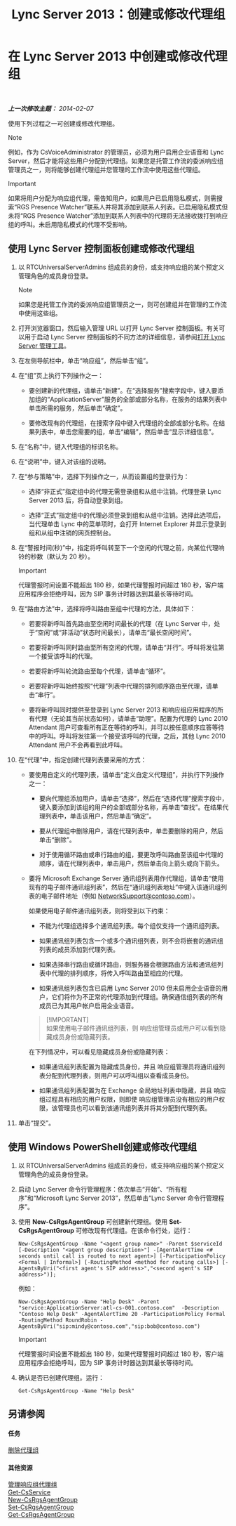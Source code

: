 ﻿---
title: Lync Server 2013：创建或修改代理组
TOCTitle: 创建或修改代理组
ms:assetid: f1461fff-51c1-4f4b-9311-8cba02c333fc
ms:mtpsurl: https://technet.microsoft.com/zh-cn/library/JJ205370(v=OCS.15)
ms:contentKeyID: 49314703
ms.date: 05/19/2016
mtps_version: v=OCS.15
ms.translationtype: HT
---

# 在 Lync Server 2013 中创建或修改代理组

 

_**上一次修改主题：** 2014-02-07_

使用下列过程之一可创建或修改代理组。

> [!NOTE]  
> 例如，作为 CsVoiceAdministrator 的管理员，必须为用户启用企业语音和 Lync Server，然后才能将这些用户分配到代理组。如果您是托管工作流的委派响应组管理员之一，则将能够创建代理组并您管理的工作流中使用这些代理组。



> [!IMPORTANT]
> 如果将用户分配为响应组代理，需告知用户，如果用户已启用隐私模式，则需搜索“RGS Presence Watcher”联系人并将其添加到联系人列表。已启用隐私模式但未将“RGS Presence Watcher”添加到联系人列表中的代理将无法接收拨打到响应组的呼叫。未启用隐私模式的代理不受影响。


## 使用 Lync Server 控制面板创建或修改代理组

1.  以 RTCUniversalServerAdmins 组成员的身份，或支持响应组的某个预定义管理角色的成员身份登录。
    
    > [!NOTE]  
    > 如果您是托管工作流的委派响应组管理员之一，则可创建组并在管理的工作流中使用这些组。
    


2.  打开浏览器窗口，然后输入管理 URL 以打开 Lync Server 控制面板。有关可以用于启动 Lync Server 控制面板的不同方法的详细信息，请参阅[打开 Lync Server 管理工具](lync-server-2013-open-lync-server-administrative-tools.md)。

3.  在左侧导航栏中，单击“响应组”，然后单击“组”。

4.  在“组”页上执行下列操作之一：
    
      - 要创建新的代理组，请单击“新建”。在“选择服务”搜索字段中，键入要添加组的“ApplicationServer”服务的全部或部分名称，在服务的结果列表中单击所需的服务，然后单击“确定”。
    
      - 要修改现有的代理组，在搜索字段中键入代理组的全部或部分名称。在结果列表中，单击您需要的组，单击“编辑”，然后单击“显示详细信息”。

5.  在“名称”中，键入代理组的标识名称。

6.  在“说明”中，键入对该组的说明。

7.  在“参与策略”中，选择下列操作之一，从而设置组的登录行为：
    
      - 选择“非正式”指定组中的代理无需登录组和从组中注销。代理登录 Lync Server 2013 后，将自动登录到组。
    
      - 选择“正式”指定组中的代理必须登录到组和从组中注销。选择此选项后，当代理单击 Lync 中的菜单项时，会打开 Internet Explorer 并显示登录到组和从组中注销的网页控制台。

8.  在“警报时间(秒)”中，指定将呼叫转至下一个空闲的代理之前，向某位代理响铃的秒数（默认为 20 秒）。
    
    > [!IMPORTANT]
    > 代理警报时间设置不能超出 180 秒，如果代理警报时间超过 180 秒，客户端应用程序会拒绝呼叫，因为 SIP 事务计时器达到其最长等待时间。


9.  在“路由方法”中，选择将呼叫路由至组中代理的方法，具体如下：
    
      - 若要将新呼叫首先路由至空闲时间最长的代理（在 Lync Server 中，处于“空闲”或“非活动”状态时间最长），请单击“最长空闲时间”。
    
      - 若要将新呼叫同时路由至所有空闲的代理，请单击“并行”。呼叫将发往第一个接受该呼叫的代理。
    
      - 若要将新呼叫轮流路由至每个代理，请单击“循环”。
    
      - 若要将新呼叫始终按照“代理”列表中代理的排列顺序路由至代理，请单击“串行”。
    
      - 要将新呼叫同时提供至登录到 Lync Server 2013 和响应组应用程序的所有代理（无论其当前状态如何），请单击“助理”。配置为代理的 Lync 2010 Attendant 用户可查看所有正在等待的呼叫，并可以按任意顺序应答等待中的呼叫。呼叫将发往第一个接受该呼叫的代理，之后，其他 Lync 2010 Attendant 用户不会再看到此呼叫。

10. 在“代理”中，指定创建代理列表要采用的方式：
    
      - 要使用自定义的代理列表，请单击“定义自定义代理组”，并执行下列操作之一：
        
          - 要向代理组添加用户，请单击“选择”，然后在“选择代理”搜索字段中，键入要添加到该组的用户的全部或部分名称，再单击“查找”。在结果代理列表中，单击该用户，然后单击“确定”。
        
          - 要从代理组中删除用户，请在代理列表中，单击要删除的用户，然后单击“删除”。
        
          - 对于使用循环路由或串行路由的组，要更改呼叫路由至该组中代理的顺序，请在代理列表中，单击用户，然后单击向上箭头或向下箭头。
    
      - 要将 Microsoft Exchange Server 通讯组列表用作代理组，请单击“使用现有的电子邮件通讯组列表”，然后在“通讯组列表地址”中键入该通讯组列表的电子邮件地址（例如 NetworkSupport@contoso.com）。
        
        如果使用电子邮件通讯组列表，则将受到以下约束：
        
          - 不能为代理组选择多个通讯组列表。每个组仅支持一个通讯组列表。
        
          - 如果通讯组列表包含一个或多个通讯组列表，则不会将嵌套的通讯组列表的成员添加到代理列表。
        
          - 如果选择串行路由或循环路由，则服务器会根据路由方法和通讯组列表中代理的排列顺序，将传入呼叫路由至相应的代理。
        
          - 如果通讯组列表包含已启用 Lync Server 2010 但未启用企业语音的用户，它们将作为不正常的代理添加到代理组。确保通信组列表的所有成员已为其用户帐户启用企业语音。
        
        >  [!IMPORTANT]  
        > 如果使用电子邮件通讯组列表，则 响应组管理员或用户可以看到隐藏成员身份或隐藏列表。
        
        在下列情况中，可以看见隐藏成员身份或隐藏列表：
        
          - 如果通讯组列表配置为隐藏成员身份，并且 响应组管理员将通讯组列表分配到代理列表，则用户可以呼叫组以查看成员身份。
        
          - 如果通讯组列表配置为在 Exchange 全局地址列表中隐藏，并且 响应组过程具有相应的用户权限，则即使 响应组管理员没有相应的用户权限，该管理员也可以看到该通讯组列表并将其分配到代理列表。

11. 单击“提交”。

## 使用 Windows PowerShell创建或修改代理组

1.  以 RTCUniversalServerAdmins 组成员的身份，或支持响应组的某个预定义管理角色的成员身份登录。

2.  启动 Lync Server 命令行管理程序：依次单击“开始”、“所有程序”和“Microsoft Lync Server 2013”，然后单击“Lync Server 命令行管理程序”。

3.  使用 **New-CsRgsAgentGroup** 可创建新代理组。使用 **Set-CsRgsAgentGroup** 可修改现有代理组。在该命令行处，运行：
    
        New-CsRgsAgentGroup -Name "<agent group name>" -Parent $serviceId [-Description "<agent group description>"] -[AgentAlertTime <# seconds until call is routed to next agent>] [-ParticipationPolicy <Formal | Informal>] [-RoutingMethod <method for routing calls>] [-AgentsByUri("<first agent's SIP address>","<second agent's SIP address>")];
    
    例如：
    
        New-CsRgsAgentGroup -Name "Help Desk" -Parent "service:ApplicationServer:atl-cs-001.contoso.com"  -Description "Contoso Help Desk" -AgentAlertTime 20 -ParticipationPolicy Formal -RoutingMethod RoundRobin -AgentsByUri("sip:mindy@contoso.com","sip:bob@contoso.com")
    
    > [!IMPORTANT]
    > 代理警报时间设置不能超出 180 秒，如果代理警报时间超过 180 秒，客户端应用程序会拒绝呼叫，因为 SIP 事务计时器达到其最长等待时间。


4.  确认是否已创建代理组。运行：
    
        Get-CsRgsAgentGroup -Name "Help Desk"

## 另请参阅

#### 任务

[删除代理组](lync-server-2013-delete-an-agent-group.md)  

#### 其他资源

[管理响应组代理组](lync-server-2013-managing-response-group-agent-groups.md)  
[Get-CsService](https://docs.microsoft.com/en-us/powershell/module/skype/Get-CsService)  
[New-CsRgsAgentGroup](https://docs.microsoft.com/en-us/powershell/module/skype/New-CsRgsAgentGroup)  
[Set-CsRgsAgentGroup](https://docs.microsoft.com/en-us/powershell/module/skype/Set-CsRgsAgentGroup)  
[Get-CsRgsAgentGroup](https://docs.microsoft.com/en-us/powershell/module/skype/Get-CsRgsAgentGroup)

